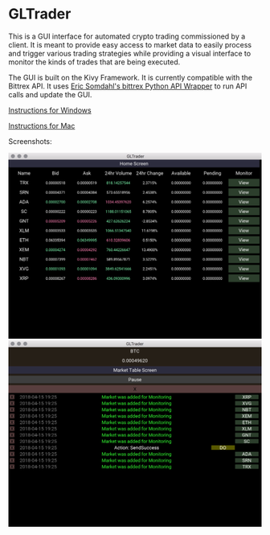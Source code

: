 # GLTrader

This is a GUI interface for automated crypto trading commissioned by a client.  It is meant to provide easy access to market data to easily process and trigger various trading strategies while providing a visual interface to monitor the kinds of trades that are being executed.

The GUI is built on the Kivy Framework.  It is currently compatible with the Bittrex API.  It uses [Eric Somdahl's bittrex Python API Wrapper](https://github.com/ericsomdahl/python-bittrex) to run API calls and update the GUI.  


[Instructions for Windows](/docs/win_setup.md)

[Instructions for Mac](/docs/mac_setup.md)

Screenshots:

![Screenshot 1 for GLTrader](/docs/screenshot1.png)
![Screenshot 2 for GLTrader](/docs/screenshot2.png)
